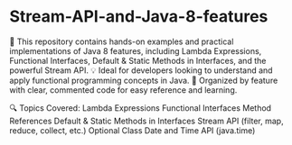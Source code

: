 # Stream-API-and-Java-8-features

🚀 This repository contains hands-on examples and practical implementations of Java 8 features, including Lambda Expressions, Functional Interfaces, Default & Static Methods in Interfaces, and the powerful Stream API.
💡 Ideal for developers looking to understand and apply functional programming concepts in Java.
📂 Organized by feature with clear, commented code for easy reference and learning.

🔍 Topics Covered:
Lambda Expressions
Functional Interfaces
Method References
Default & Static Methods in Interfaces
Stream API (filter, map, reduce, collect, etc.)
Optional Class
Date and Time API (java.time)
